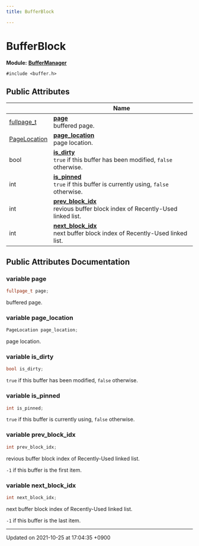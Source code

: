 ```yaml
---
title: BufferBlock

---
```


# BufferBlock

**Module:** **[BufferManager](/Modules/group__BufferManager)**






`#include <buffer.h>`

## Public Attributes

|                | Name           |
| -------------- | -------------- |
| <a href="/Modules/group__DiskSpaceManager#typedef-fullpage-t">fullpage_t</a> | **[page](/Classes/structBufferBlock#variable-page)** <br>buffered page.  |
| <a href="/Modules/group__BufferManager#typedef-pagelocation">PageLocation</a> | **[page_location](/Classes/structBufferBlock#variable-page-location)** <br>page location.  |
| bool | **[is_dirty](/Classes/structBufferBlock#variable-is-dirty)** <br><code>true</code> if this buffer has been modified, <code>false</code> otherwise.  |
| int | **[is_pinned](/Classes/structBufferBlock#variable-is-pinned)** <br><code>true</code> if this buffer is currently using, <code>false</code> otherwise.  |
| int | **[prev_block_idx](/Classes/structBufferBlock#variable-prev-block-idx)** <br>revious buffer block index of Recently-Used linked list.  |
| int | **[next_block_idx](/Classes/structBufferBlock#variable-next-block-idx)** <br>next buffer block index of Recently-Used linked list.  |

## Public Attributes Documentation

### variable page

```cpp
fullpage_t page;
```

buffered page. 

### variable page_location

```cpp
PageLocation page_location;
```

page location. 

### variable is_dirty

```cpp
bool is_dirty;
```

<code>true</code> if this buffer has been modified, <code>false</code> otherwise. 

### variable is_pinned

```cpp
int is_pinned;
```

<code>true</code> if this buffer is currently using, <code>false</code> otherwise. 

### variable prev_block_idx

```cpp
int prev_block_idx;
```

revious buffer block index of Recently-Used linked list. 

<code>-1</code> if this buffer is the first item. 


### variable next_block_idx

```cpp
int next_block_idx;
```

next buffer block index of Recently-Used linked list. 

<code>-1</code> if this buffer is the last item. 


-------------------------------

Updated on 2021-10-25 at 17:04:35 +0900